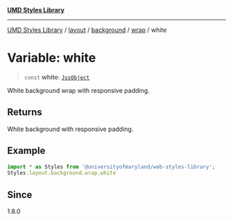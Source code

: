 [**UMD Styles Library**](../../../../../../README.md)

***

[UMD Styles Library](../../../../../../README.md) / [layout](../../../../../README.md) / [background](../../../README.md) / [wrap](../README.md) / white

# Variable: white

> `const` **white**: [`JssObject`](../../../../../../utilities/namespaces/transform/type-aliases/JssObject.md)

White background wrap with responsive padding.

## Returns

White background with responsive padding.

## Example

```typescript
import * as Styles from '@universityofmaryland/web-styles-library';
Styles.layout.background.wrap.white
```

## Since

1.8.0
